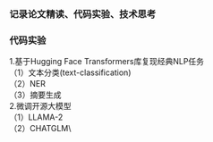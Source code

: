 ### 记录论文精读、代码实验、技术思考


### 代码实验
1.基于Hugging Face Transformers库复现经典NLP任务\
（1）文本分类(text-classification)\
（2）NER\
（3）摘要生成\
2.微调开源大模型\
（1）LLAMA-2\
（2）CHATGLM\
